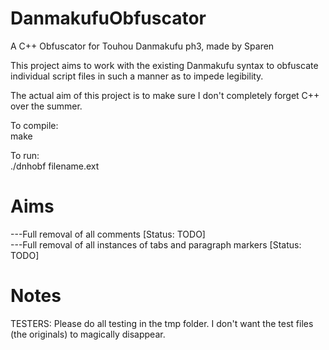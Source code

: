 # DanmakufuObfuscator
A C++ Obfuscator for Touhou Danmakufu ph3, made by Sparen

This project aims to work with the existing Danmakufu syntax to obfuscate individual script files in such a manner as to impede legibility.

The actual aim of this project is to make sure I don't completely forget C++ over the summer.

To compile:		<br>
    make

To run:			<br>
    ./dnhobf filename.ext

# Aims
---Full removal of all comments [Status: TODO]						<br>
---Full removal of all instances of tabs and paragraph markers [Status: TODO]		<br>

# Notes
TESTERS: Please do all testing in the tmp folder. I don't want the test files (the originals) to magically disappear.